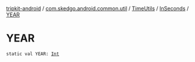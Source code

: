 [tripkit-android](../../../index.md) / [com.skedgo.android.common.util](../../index.md) / [TimeUtils](../index.md) / [InSeconds](index.md) / [YEAR](./-y-e-a-r.md)

# YEAR

`static val YEAR: `[`Int`](https://kotlinlang.org/api/latest/jvm/stdlib/kotlin/-int/index.html)